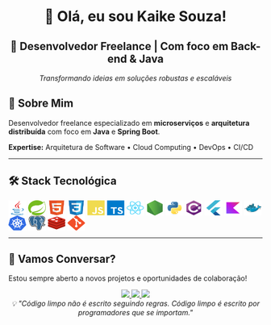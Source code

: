 <div align="center">

# 👋 Olá, eu sou Kaike Souza!

## 🚀 Desenvolvedor Freelance | Com foco em Back-end & Java

*Transformando ideias em soluções robustas e escaláveis*

</div>

## 🎯 Sobre Mim

Desenvolvedor freelance especializado em **microserviços** e **arquitetura distribuída** com foco em **Java** e **Spring Boot**.

**Expertise:** Arquitetura de Software • Cloud Computing • DevOps • CI/CD

---

## 🛠️ Stack Tecnológica

<div style="display: inline_block">
  <!-- Reduced icon sizes from 40x50 to 30x35 -->
  <img align="center" alt="Java" height="30" width="35" src="https://raw.githubusercontent.com/devicons/devicon/master/icons/java/java-original.svg">
  <img align="center" alt="Spring Boot" height="30" width="35" src="https://raw.githubusercontent.com/devicons/devicon/master/icons/spring/spring-original.svg">
  <img align="center" alt="HTML5" height="30" width="35" src="https://raw.githubusercontent.com/devicons/devicon/master/icons/html5/html5-original.svg">
  <img align="center" alt="CSS3" height="30" width="35" src="https://raw.githubusercontent.com/devicons/devicon/master/icons/css3/css3-original.svg">
  <img align="center" alt="JavaScript" height="30" width="35" src="https://raw.githubusercontent.com/devicons/devicon/master/icons/javascript/javascript-plain.svg">
  <img align="center" alt="TypeScript" height="30" width="35" src="https://raw.githubusercontent.com/devicons/devicon/master/icons/typescript/typescript-plain.svg">
  <img align="center" alt="React" height="30" width="35" src="https://raw.githubusercontent.com/devicons/devicon/master/icons/react/react-original.svg">
  <img align="center" alt="Node.js" height="30" width="35" src="https://raw.githubusercontent.com/devicons/devicon/master/icons/nodejs/nodejs-original.svg">
  <img align="center" alt="Python" height="30" width="35" src="https://raw.githubusercontent.com/devicons/devicon/master/icons/python/python-original.svg">
  <img align="center" alt="C#" height="30" width="35" src="https://raw.githubusercontent.com/devicons/devicon/master/icons/csharp/csharp-original.svg">
  <img align="center" alt="Flutter" height="30" width="35" src="https://raw.githubusercontent.com/devicons/devicon/master/icons/flutter/flutter-original.svg">
  <img align="center" alt="Kotlin" height="30" width="35" src="https://raw.githubusercontent.com/devicons/devicon/master/icons/kotlin/kotlin-original.svg">
  <img align="center" alt="Docker" height="30" width="35" src="https://raw.githubusercontent.com/devicons/devicon/master/icons/docker/docker-original.svg">
  <img align="center" alt="Kubernetes" height="30" width="35" src="https://raw.githubusercontent.com/devicons/devicon/master/icons/kubernetes/kubernetes-plain.svg">
  <img align="center" alt="PostgreSQL" height="30" width="35" src="https://raw.githubusercontent.com/devicons/devicon/master/icons/postgresql/postgresql-original.svg">
  <img align="center" alt="Redis" height="30" width="35" src="https://raw.githubusercontent.com/devicons/devicon/master/icons/redis/redis-original.svg">
  <img align="center" alt="Git" height="30" width="35" src="https://raw.githubusercontent.com/devicons/devicon/master/icons/git/git-original.svg">
</div>

---

## 🤝 Vamos Conversar?

Estou sempre aberto a novos projetos e oportunidades de colaboração!

<div align="center">
  <a href="https://www.linkedin.com/in/kaike-souza-326167a2/" target="_blank">
    <img src="https://img.shields.io/badge/-LinkedIn-%230077B5?style=for-the-badge&logo=linkedin&logoColor=white">
  </a>
  <a href="mailto:kaike_souza@hotmail.com.br">
    <img src="https://img.shields.io/badge/-Outlook-%230078D7?style=for-the-badge&logo=microsoft-outlook&logoColor=white">
  </a>
  <a href="https://www.instagram.com/kaike9722/" target="_blank">
    <img src="https://img.shields.io/badge/-Instagram-%23E4405F?style=for-the-badge&logo=instagram&logoColor=white">
  </a>
</div>

<div align="center">
  <i>💡 "Código limpo não é escrito seguindo regras. Código limpo é escrito por programadores que se importam."</i>
</div>
